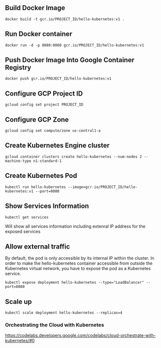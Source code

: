 ## Build Docker Image
`docker build -t gcr.io/PROJECT_ID/hello-kubernetes:v1 .`

## Run Docker container
`docker run -d -p 8080:8080 gcr.io/PROJECT_ID/hello-kubernetes:v1`

## Push Docker Image Into Google Container Registry
`docker push gcr.io/PROJECT_ID/hello-kubernetes:v1`

## Configure GCP Project ID
`gcloud config set project PROJECT_ID`

## Configure GCP Zone
`gcloud config set compute/zone us-central1-a`

## Create Kubernetes Engine cluster
`gcloud container clusters create hello-kubernetes --num-nodes 2 --machine-type n1-standard-1`

## Create Kubernetes Pod
`kubectl run hello-kubernetes --image=gcr.io/PROJECT_ID/hello-kubernetes:v1 --port=8080`

## Show Services Information
`kubectl get services`

Will show all services information including extenral IP address for the exposed services

## Allow external traffic

By default, the pod is only accessible by its internal IP within the cluster. In order to make the hello-kubernetes container accessible from outside the Kubernetes virtual network, you have to expose the pod as a Kubernetes service.

`kubectl expose deployment hello-kubernetes --type="LoadBalancer" --port=8080`

## Scale up
`kubectl scale deployment hello-kubernetes --replicas=4`

### Orchestrating the Cloud with Kubernetes
https://codelabs.developers.google.com/codelabs/cloud-orchestrate-with-kubernetes/#0

